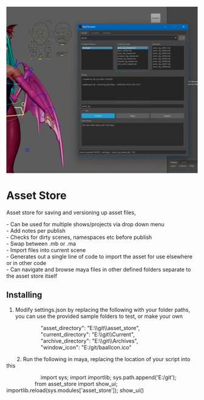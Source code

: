 ![alt text](https://github.com/chaybo/baal-browser/blob/main/images/browser.png?raw=true)

<h1><strong>Asset Store</strong></h1>

<p>Asset store for saving and versioning up asset files,</p>

<p>- Can be used for multiple shows/projects via drop down menu<br />
- Add notes per publish<br />
- Checks for dirty scenes, namespaces etc before publish<br />
- Swap between .mb or .ma<br />
- Import files into current scene<br />
- Generates out a single line of code to import the asset for use elsewhere or in other code<br />
- Can navigate and browse maya files in other defined folders separate to the asset store itself</p>

<h2>Installing</h2>

<ol dir="auto">
	<li>
	<p>Modify settings.json by replacing the following with your folder paths, you can use the provided sample folders to test, or make your own</p>
	</li>
</ol>

<p>&nbsp;&nbsp;&nbsp;&nbsp;&nbsp;&nbsp;&nbsp;&nbsp;&nbsp;&nbsp;&nbsp;&nbsp;&nbsp;&nbsp;&nbsp;&nbsp;&nbsp;&nbsp;&nbsp;&nbsp;&nbsp;&nbsp; &quot;asset_directory&quot;: &quot;E:\\git\\asset_store&quot;,<br />
&nbsp;&nbsp;&nbsp; &nbsp;&nbsp;&nbsp;&nbsp;&nbsp;&nbsp;&nbsp;&nbsp;&nbsp;&nbsp;&nbsp;&nbsp;&nbsp;&nbsp;&nbsp;&nbsp;&nbsp;&nbsp; &quot;current_directory&quot;: &quot;E:\\git\\Current&quot;,<br />
&nbsp;&nbsp;&nbsp; &nbsp;&nbsp;&nbsp;&nbsp;&nbsp;&nbsp;&nbsp;&nbsp;&nbsp;&nbsp;&nbsp;&nbsp;&nbsp;&nbsp;&nbsp;&nbsp;&nbsp;&nbsp; &quot;archive_directory&quot;: &quot;E:\\git\\Archives&quot;,<br />
&nbsp;&nbsp;&nbsp; &nbsp;&nbsp;&nbsp;&nbsp;&nbsp;&nbsp;&nbsp;&nbsp;&nbsp;&nbsp;&nbsp;&nbsp;&nbsp;&nbsp;&nbsp;&nbsp;&nbsp;&nbsp; &quot;window_icon&quot;: &quot;E:/git/baalIcon.ico&quot;</p>

<p>&nbsp;&nbsp;&nbsp;&nbsp;&nbsp;&nbsp; 2. Run the following in maya, replacing the location of your script into this</p>

<p>&nbsp;&nbsp;&nbsp;&nbsp;&nbsp;&nbsp;&nbsp;&nbsp;&nbsp;&nbsp;&nbsp;&nbsp;&nbsp;&nbsp;&nbsp;&nbsp;&nbsp;&nbsp;&nbsp;&nbsp;&nbsp;&nbsp; import sys; import importlib; sys.path.append(&#39;E:/git&#39;);<br />
&nbsp;&nbsp;&nbsp;&nbsp;&nbsp;&nbsp;&nbsp;&nbsp;&nbsp;&nbsp;&nbsp;&nbsp;&nbsp;&nbsp;&nbsp;&nbsp;&nbsp;&nbsp; from asset_store import show_ui; importlib.reload(sys.modules[&#39;asset_store&#39;]); show_ui()</p>

<p>&nbsp;</p>
